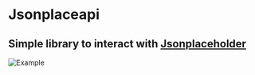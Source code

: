 # Jsonplaceapi

## Simple library to interact with [Jsonplaceholder](https://jsonplaceholder.typicode.com)


![Example](./code.png)